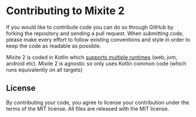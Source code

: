 # Contributing to Mixite 2

If you would like to contribute code you can do so through GitHub by forking the repository and sending a pull request.
When submitting code, please make every effort to follow existing conventions and style in order to keep the code as readable
as possible.

Mixite 2 is coded in Kotlin which [supports multiple runtimes](https://kotlinlang.org/docs/reference/multiplatform.html) (web,
jvm, android etc). Mixite 2 is agnostic so only uses Kotlin common code (which runs equivalently on all targets) 

## License

By contributing your code, you agree to license your contribution under the terms of the MIT license.
All files are released with the MIT license.
